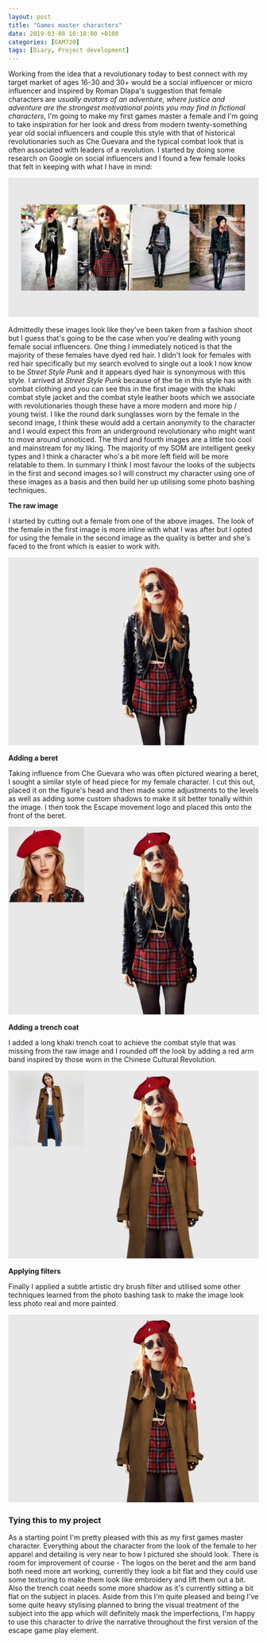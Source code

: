 ```yaml
---
layout: post
title: "Games master characters"
date: 2019-03-08 16:18:00 +0100
categories: [GAM720]
tags: [Diary, Project development]
---
```


Working from the idea that a revolutionary today to best connect with my target market of ages 16-30 and 30+ would be a social influencer or micro influencer and inspired by Roman Dlapa's suggestion that female characters are *usually avatars of an adventure, where justice and adventure are the strongest motivational points you may find in fictional characters*, I'm going to make my first games master a female and I'm going to take inspiration for her look and dress from modern twenty-something year old social influencers and couple this style with that of historical revolutionaries such as Che Guevara and the typical combat look that is often associated with leaders of a revolution. I started by doing some research on Google on social influencers and I found a few female looks that felt in keeping with what I have in mind:

![](/assets/img/GAM720_CharacterDesign--001.png)

Admittedly these images look like they've been taken from a fashion shoot but I guess that's going to be the case when you're dealing with young female social influencers. One thing I immediately noticed is that the majority of these females have dyed red hair. I didn't look for females with red hair specifically but my search evolved to single out a look I now know to be *Street Style Punk* and it appears dyed hair is synonymous with this style. I arrived at *Street Style Punk* because of the tie in this style has with combat clothing and you can see this in the first image with the khaki combat style jacket and the combat style leather boots which we associate with revolutionaries though these have a more modern and more hip / young twist. I like the round dark sunglasses worn by the female in the second image, I think these would add a certain anonymity to the character and I would expect this from an underground revolutionary who might want to move around unnoticed. The third and fourth images are a little too cool and mainstream for my liking. The majority of my SOM are intelligent geeky types and I think a character who's a bit more left field will be more relatable to them. In summary I think I most favour the looks of the subjects in the first and second images so I will construct my character using one of these images as a basis and then build her up utilising some photo bashing techniques.

**The raw image**

I started by cutting out a female from one of the above images. The look of the female in the first image is more inline with what I was after but I opted for using the female in the second image as the quality is better and she's faced to the front which is easier to work with.

![](/assets/img/GAM720_CharacterDesign--002.png)

**Adding a beret**

Taking influence from Che Guevara who was often pictured wearing a beret, I sought a similar style of head piece for my female character. I cut this out, placed it on the figure's head and then made some adjustments to the levels as well as adding some custom shadows to make it sit better tonally within the image. I then took the Escape movement logo and placed this onto the front of the beret.

![](/assets/img/GAM720_CharacterDesign--003.png)

**Adding a trench coat**

I added a long khaki trench coat to achieve the combat style that was missing from the raw image and I rounded off the look by adding a red arm band inspired by those worn in the Chinese Cultural Revolution.  

![](/assets/img/GAM720_CharacterDesign--004.png)

**Applying filters**

Finally I applied a subtle artistic dry brush filter and utilised some other techniques learned from the photo bashing task to make the image look less photo real and more painted.

![](/assets/img/GAM720_CharacterDesign--005.png)

### Tying this to my project

As a starting point I'm pretty pleased with this as my first games master character. Everything about the character from the look of the female to her apparel and detailing is very near to how I pictured she should look. There is room for improvement of course - The logos on the beret and the arm band both need more art working, currently they look a bit flat and they could use some texturing to make them look like embroidery and lift them out a bit. Also the trench coat needs some more shadow as it's currently sitting a bit flat on the subject in places. Aside from this I'm quite pleased and being I've some quite heavy stylising planned to bring the visual treatment of the subject into the app which will definitely mask the imperfections, I'm happy to use this character to drive the narrative throughout the first version of the escape game play element. 
